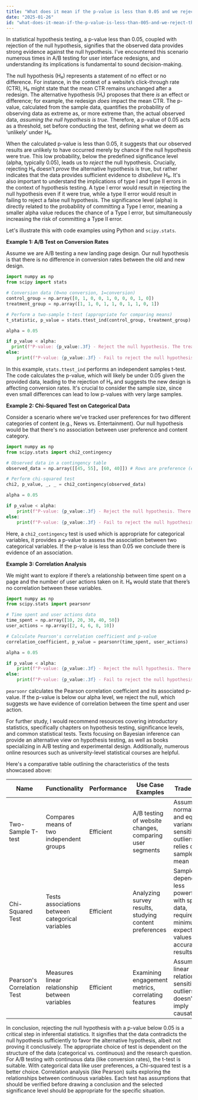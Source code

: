 ```yaml
---
title: "What does it mean if the p-value is less than 0.05 and we reject the null hypothesis?"
date: "2025-01-26"
id: "what-does-it-mean-if-the-p-value-is-less-than-005-and-we-reject-the-null-hypothesis"
---
```


In statistical hypothesis testing, a p-value less than 0.05, coupled with rejection of the null hypothesis, signifies that the observed data provides strong evidence against the null hypothesis. I’ve encountered this scenario numerous times in A/B testing for user interface redesigns, and understanding its implications is fundamental to sound decision-making.

The null hypothesis (H₀) represents a statement of no effect or no difference. For instance, in the context of a website’s click-through rate (CTR), H₀ might state that the mean CTR remains unchanged after a redesign. The alternative hypothesis (H₁) proposes that there *is* an effect or difference; for example, the redesign *does* impact the mean CTR. The p-value, calculated from the sample data, quantifies the probability of observing data as extreme as, or more extreme than, the actual observed data, *assuming the null hypothesis is true*. Therefore, a p-value of 0.05 acts as a threshold, set before conducting the test, defining what we deem as ‘unlikely’ under H₀.

When the calculated p-value is less than 0.05, it suggests that our observed results are unlikely to have occurred merely by chance if the null hypothesis were true. This low probability, below the predefined significance level (alpha, typically 0.05), leads us to *reject* the null hypothesis. Crucially, rejecting H₀ doesn’t *prove* the alternative hypothesis is true, but rather indicates that the data provides sufficient evidence to *disbelieve* H₀. It's also important to understand the implications of type I and type II errors in the context of hypothesis testing. A type I error would result in rejecting the null hypothesis even if it were true, while a type II error would result in failing to reject a false null hypothesis. The significance level (alpha) is directly related to the probability of committing a Type I error, meaning a smaller alpha value reduces the chance of a Type I error, but simultaneously increasing the risk of committing a Type II error.

Let's illustrate this with code examples using Python and `scipy.stats`.

**Example 1: A/B Test on Conversion Rates**

Assume we are A/B testing a new landing page design. Our null hypothesis is that there is no difference in conversion rates between the old and new design.

```python
import numpy as np
from scipy import stats

# Conversion data (0=no conversion, 1=conversion)
control_group = np.array([0, 1, 0, 0, 1, 0, 0, 0, 1, 0])
treatment_group = np.array([1, 1, 0, 1, 1, 0, 1, 1, 0, 1])

# Perform a two-sample t-test (appropriate for comparing means)
t_statistic, p_value = stats.ttest_ind(control_group, treatment_group)

alpha = 0.05

if p_value < alpha:
  print(f"P-value: {p_value:.3f} - Reject the null hypothesis. The treatment group performs differently than the control group.")
else:
    print(f"P-value: {p_value:.3f} - Fail to reject the null hypothesis.")


```

In this example, `stats.ttest_ind` performs an independent samples t-test. The code calculates the p-value, which will likely be under 0.05 given the provided data, leading to the rejection of H₀ and suggests the new design is affecting conversion rates. It's crucial to consider the sample size, since even small differences can lead to low p-values with very large samples.

**Example 2: Chi-Squared Test on Categorical Data**

Consider a scenario where we’ve tracked user preferences for two different categories of content (e.g., News vs. Entertainment). Our null hypothesis would be that there's no association between user preference and content category.

```python
import numpy as np
from scipy.stats import chi2_contingency

# Observed data in a contingency table
observed_data = np.array([[45, 55], [60, 40]]) # Rows are preference (e.g. Prefer News or Entertainment), columns are content category.

# Perform chi-squared test
chi2, p_value, _, _ = chi2_contingency(observed_data)

alpha = 0.05

if p_value < alpha:
    print(f"P-value: {p_value:.3f} - Reject the null hypothesis. There's an association between user preference and content category.")
else:
    print(f"P-value: {p_value:.3f} - Fail to reject the null hypothesis.")

```
Here, a `chi2_contingency` test is used which is appropriate for categorical variables, it provides a p-value to assess the association between two categorical variables. If the p-value is less than 0.05 we conclude there is evidence of an association.

**Example 3: Correlation Analysis**

We might want to explore if there’s a relationship between time spent on a page and the number of user actions taken on it. H₀ would state that there’s no correlation between these variables.

```python
import numpy as np
from scipy.stats import pearsonr

# Time spent and user actions data
time_spent = np.array([10, 20, 30, 40, 50])
user_actions = np.array([2, 4, 6, 8, 10])

# Calculate Pearson's correlation coefficient and p-value
correlation_coefficient, p_value = pearsonr(time_spent, user_actions)

alpha = 0.05

if p_value < alpha:
    print(f"P-value: {p_value:.3f} - Reject the null hypothesis. There is statistically significant correlation between time spent and user actions.")
else:
    print(f"P-value: {p_value:.3f} - Fail to reject the null hypothesis.")
```
`pearsonr` calculates the Pearson correlation coefficient and its associated p-value. If the p-value is below our alpha level, we reject the null, which suggests we have evidence of correlation between the time spent and user action.

For further study, I would recommend resources covering introductory statistics, specifically chapters on hypothesis testing, significance levels, and common statistical tests. Texts focusing on Bayesian inference can provide an alternative view on hypothesis testing, as well as books specializing in A/B testing and experimental design. Additionally, numerous online resources such as university-level statistical courses are helpful.

Here's a comparative table outlining the characteristics of the tests showcased above:

| Name                      | Functionality                                  | Performance | Use Case Examples                                      | Trade-offs                                                                                |
|---------------------------|------------------------------------------------|-------------|-------------------------------------------------------|--------------------------------------------------------------------------------------------|
| Two-Sample T-test         | Compares means of two independent groups        | Efficient    | A/B testing of website changes, comparing user segments | Assumes normality and equal variances, sensitive to outliers, relies on sample mean |
| Chi-Squared Test          | Tests associations between categorical variables | Efficient     | Analyzing survey results, studying content preferences | Sample size dependent, less powerful with sparse data, requires minimum expected values for accurate results |
| Pearson's Correlation Test | Measures linear relationship between variables    | Efficient     | Examining engagement metrics, correlating features     | Assumes linear relationship, sensitive to outliers, doesn't imply causation  |

In conclusion, rejecting the null hypothesis with a p-value below 0.05 is a critical step in inferential statistics. It signifies that the data contradicts the null hypothesis sufficiently to favor the alternative hypothesis, albeit not proving it conclusively. The appropriate choice of test is dependent on the structure of the data (categorical vs. continuous) and the research question. For A/B testing with continuous data (like conversion rates), the t-test is suitable. With categorical data like user preferences, a Chi-squared test is a better choice. Correlation analysis (like Pearson) suits exploring the relationships between continuous variables. Each test has assumptions that should be verified before drawing a conclusion and the selected significance level should be appropriate for the specific situation.
